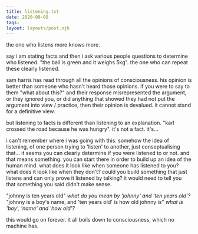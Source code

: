 ```yaml
---
title: listening.txt
date: 2020-08-09
tags:
layout: layouts/post.njk
---
```


the one who listens more knows more.

say i am stating facts and then i ask various people questions to determine who listened.
"the ball is green and it weighs 5kg".
the one who can repeat these clearly listened.

sam harris has read through all the opinions of consciousness.
his opinion is better than someone who hasn't heard those opinions.
if you were to say to them "what about this?" and their response
misrepresented the argument, or they ignored you, or did anything that
showed they had not put the argument into view / practice,
then their opinion is devalued. it cannot stand for a definitive view.

but listening to facts is different than listening to an explanation.
"karl crossed the road because he was hungry".
it's not a fact. it's...

i can't remember where i was going with this.
somehow the idea of listening, of one person trying to 'listen' to another,
just conseptualising that... it seems you can clearly determine if you were listened
to or not. and that means something. you can start there in order to build
up an idea of the human mind. what does it look like when someone has listened to you?
what does it look like when they don't? could you build something that just listens
and can only prove it listened by talking? it would need to tell you that something you
said didn't make sense.

"johnny is ten years old"
_what do you mean by 'johnny' and 'ten years old'?_
"johnny is a boy's name, and 'ten years old' is how old johnny is"
_what is 'boy', 'name' and 'how old'?_

this would go on forever. it all boils down to consciousness, which no machine has.
